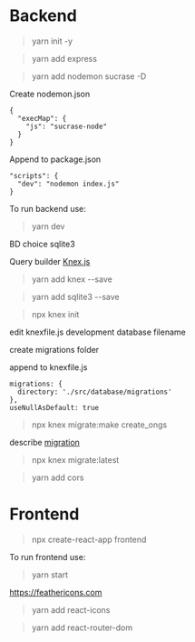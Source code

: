 
# Backend

> yarn init -y

> yarn add express

> yarn add nodemon sucrase -D

Create nodemon.json

    {
      "execMap": {
        "js": "sucrase-node"
      }
    }

Append to package.json

    "scripts": {
      "dev": "nodemon index.js"
    }

To run backend use:
> yarn dev

BD choice sqlite3

Query builder [Knex.js](https://knexjs.org/)

> yarn add knex --save

> yarn add sqlite3 --save

> npx knex init

edit knexfile.js development database filename

create migrations folder

append to knexfile.js

    migrations: {
      directory: './src/database/migrations'
    },
    useNullAsDefault: true

> npx knex migrate:make create_ongs

describe [migration](https://knexjs.org/#Installation-migrations)

> npx knex migrate:latest

> yarn add cors

# Frontend

> npx create-react-app frontend

To run frontend use:
> yarn start

https://feathericons.com

> yarn add react-icons

> yarn add react-router-dom